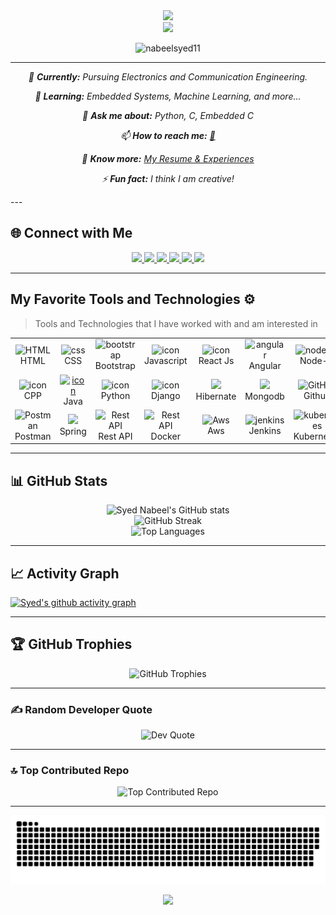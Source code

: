 <div align="center">

</div>
<div align="center">
  <img height="150" src="https://user-images.githubusercontent.com/74038190/229223156-0cbdaba9-3128-4d8e-8719-b6b4cf741b67.gif"  />
</div>

<div align="center">
  <img src="https://readme-typing-svg.herokuapp.com?font=Fira+Code+Daughter&color=87CEEB&size=25&pause=2000&center=true&vCenter=true&width=600&lines=Hey!+It's+Syed+Nabeel+Ahmed!+👨🏻‍💻;A+Passionate+Engineer+👨🏻‍💻;" />
</div>

<p align="center">
  <img src="https://komarev.com/ghpvc/?username=nabeelsyed11&label=Profile%20views&color=0e75b6&style=flat" alt="nabeelsyed11" />
</p>

---
<div align="center">

<i>

🔭 **Currently:** Pursuing Electronics and Communication Engineering.  

🌱 **Learning:** Embedded Systems, Machine Learning, and more...  

💬 **Ask me about:** Python, C, Embedded C  

📫 **How to reach me:**  [📧](mailto:nabeelahmedna7860@gmail.com)  

📄 **Know more:** [My Resume & Experiences](https://nabeelsyed.tiiny.site/)  

⚡ **Fun fact:** I think I am creative!  

</i>

</div>
---

## 🌐 Connect with Me

<div align="center">
  <a href="https://www.instagram.com/nabeelsyed11/">
    <img src="https://img.shields.io/badge/Instagram-%23E4405F.svg?style=for-the-badge&logo=Instagram&logoColor=white">
  </a>
  <a href="http://www.youtube.com/@nabeelsyed_">
    <img src="https://img.shields.io/badge/YouTube-FF0000?style=for-the-badge&logo=youtube&logoColor=white">
  </a>
  <a href="https://www.twitter.com/NabeelSyed_11/">
    <img src="https://img.shields.io/badge/Twitter-%231DA1F2.svg?style=for-the-badge&logo=Twitter&logoColor=white">
  </a>
  <a href="https://www.linkedin.com/in/nabeelsyed11/">
    <img src="https://img.shields.io/badge/Linkedin-%231DA1F2.svg?style=for-the-badge&logo=Linkedin&logoColor=white">
  </a>
  <a href="https://t.me/nabeelsyed11/">
    <img src="https://img.shields.io/badge/telegram-2CA5E0?style=for-the-badge&logo=telegram&logoColor=white">
  </a>
  <a href="https://gitlab.com/nabeelsyed11">
    <img src="https://img.shields.io/badge/gitlab-330F63?style=for-the-badge&logo=gitlab&logoColor=white">
  </a>
</div>

---

## My Favorite Tools and Technologies ⚙️

> Tools and Technologies that I have worked with and am interested in

<table>
<tr>
   <td align="center"  width="96">
        <img src="https://skillicons.dev/icons?i=html" width="48" height="48" alt="HTML" />
      <br>HTML
    </td>
    <td align="center" width="96">
        <img src="https://skillicons.dev/icons?i=css" width="48" height="48" alt="css" />
      <br>CSS
    </td>
    <td align="center"  width="96">
        <img src="https://skillicons.dev/icons?i=bootstrap" width="48" height="48" alt="bootstrap" />
      <br>Bootstrap
    </td>
     <td align="center" width="96">
        <img src="https://techstack-generator.vercel.app/js-icon.svg" alt="icon" width="65" height="65" />
      <br>Javascript
    </td>
   <td align="center" width="96">
        <img src="https://techstack-generator.vercel.app/react-icon.svg" alt="icon" width="50" height="50" />
      <br>React Js
    </td>
    <td align="center" width="96">
        <img src="https://skillicons.dev/icons?i=angular" width="48" height="48" alt="angular" />
      <br>Angular
    </td>
        <td align="center" width="96">
        <img src="https://skillicons.dev/icons?i=nodejs" width="48" height="48" alt="node-js" />
      <br>Node-js
    </td>
    </td>
        <td align="center" width="96">
        <img src="https://skillicons.dev/icons?i=postgres" width="48" height="48" alt="jquery" />
      <br>PostgreSQL
    </td>
     <td align="center" width="96">
        <img src="https://techstack-generator.vercel.app/mysql-icon.svg" width="65" height="65" alt="mysql" />
      <br>Mysql
    </td>
  </tr>
  <tr>
     <td align="center" width="96">
        <img src="https://techstack-generator.vercel.app/cpp-icon.svg" alt="icon" width="65" height="65" />
      <br>CPP
    </td>
    <td align="center" width="96">
      <a href="#macropower-tech">
        <img src="https://techstack-generator.vercel.app/java-icon.svg" alt="icon" width="65" height="65" />
      </a>
      <br>Java
    </td>
    <td align="center" width="96">
        <img src="https://techstack-generator.vercel.app/python-icon.svg" alt="icon" width="65" height="65" />
      <br>Python
    </td>
     <td align="center" width="96">
        <img src="https://techstack-generator.vercel.app/django-icon.svg" alt="icon" width="65" height="65" />
      <br>Django
    </td>
    </td>
          <td align="center" width="96">
        <img src="https://camo.githubusercontent.com/8d766fee437dde0e0de97cb40f9f6c4ad49334706eb8ab44c313562d44090b37/68747470733a2f2f736b696c6c69636f6e732e6465762f69636f6e733f693d68696265726e617465" />
      <br>Hibernate
    </td>
    </td>
   <td align="center" width="96">
        <img src="https://camo.githubusercontent.com/8c779088a37e29fdc8fca5576357aa67c86f30041734226d17f70e150eececdf/68747470733a2f2f736b696c6c69636f6e732e6465762f69636f6e733f693d6d6f6e676f6462" />
      <br>Mongodb
    </td>
     </td>
       <td align="center" width="96">
        <img src="https://techstack-generator.vercel.app/github-icon.svg" width="65" height="65" alt="GitHub" />
      <br>Github
       </td>
    <td align="center" width="96">
        <img src="https://skillicons.dev/icons?i=git" width="48" height="48" alt="Git" />
      <br>Git
    </td>
    <td align="center"  width="96">
        <img src="https://skillicons.dev/icons?i=gitlab" width="48" height="48" alt="GitLab" />
      <br>GitLab
    </td>
 </tr>
   <tr>
   </td>
        <td align="center" width="96">
        <img src="https://skillicons.dev/icons?i=postman" width="48" height="48" alt="Postman" />
      <br>Postman
    </td>
  <td align="center" width="96">
        <img src="https://camo.githubusercontent.com/90b107006a1756453114e6782a2592c05b94452232f63a5ee3742f9417ade939/68747470733a2f2f736b696c6c69636f6e732e6465762f69636f6e733f693d737072696e67" />
      <br>Spring
    </td>
      <td align="center" width="96">
        <img src="https://techstack-generator.vercel.app/restapi-icon.svg" width="65" height="65" alt="Rest API" />
      <br>Rest API
    </td>
     <td align="center" width="96">
        <img src="https://techstack-generator.vercel.app/docker-icon.svg" width="65" height="65" alt="Rest API" />
      <br>Docker
    </td>
     <td align="center" width="96">
        <img src="https://techstack-generator.vercel.app/aws-icon.svg" width="48" height="48" alt="Aws" />
      <br>Aws
    </td>
    <td align="center" width="96">
        <img src="https://skillicons.dev/icons?i=jenkins" width="48" height="48" alt="jenkins" />
      <br>Jenkins
    </td>
    <td align="center" width="96">
        <img src="https://skillicons.dev/icons?i=kubernetes" width="48" height="48" alt="kubernetes" />
      <br>Kubernetes
    </td>
    <td align="center" width="96">
        <img src="https://skillicons.dev/icons?i=kafka" width="48" height="48" alt="kafka" />
      <br>Kafka
    </td>
    <td align="center" width="96">
        <img src="https://skillicons.dev/icons?i=prometheus" width="48" height="48" alt="prometheus" />
      <br>Prometheus
    </td>
     </tr>
</table>

<!-- Add more badges as you wish -->


---
## 📊 GitHub Stats

<p align="center">
<p align="center">
  <img src="https://github-readme-stats.vercel.app/api?username=nabeelsyed11&theme=transparent&show_icons=true" alt="Syed Nabeel's GitHub stats" /><br />
  <img src="https://nirzak-streak-stats.vercel.app/?user=nabeelsyed11&theme=github_dark&hide_border=false" alt="GitHub Streak" /><br />
  <img src="https://github-readme-stats.vercel.app/api/top-langs/?username=nabeelsyed11&theme=github_dark&hide_border=false&include_all_commits=true&count_private=true&layout=compact" alt="Top Languages" />
</p>

</p>

---

## 📈 Activity Graph

[![Syed's github activity graph](https://github-readme-activity-graph.vercel.app/graph?username=nabeelsyed11&theme=react-dark)](https://github.com/ashutosh00710/github-readme-activity-graph)

---

## 🏆 GitHub Trophies
<p align="center">
  <img src="https://github-profile-trophy.vercel.app/?username=nabeelsyed11&theme=radical&no-frame=false&no-bg=true&margin-w=4" alt="GitHub Trophies" />
</p>

---

### ✍️ Random Developer Quote
<p align="center">
  <img src="https://quotes-github-readme.vercel.app/api?type=horizontal&theme=radical" alt="Dev Quote" />
</p>

---

### 🔝 Top Contributed Repo
<p align="center">
  <img src="https://github-contributor-stats.vercel.app/api?username=nabeelsyed11&limit=5&theme=dark&combine_all_yearly_contributions=true" alt="Top Contributed Repo" />
</p>

---

![snake gif](https://github.com/nabeelsyed11/nabeelsyed11/blob/output/github-snake-dark.svg)



<div align="center">
  <img height="150" src="https://user-images.githubusercontent.com/74038190/213911110-aedbef38-a29f-4b6b-a65c-11608b4f75a5.gif"  />
</div>
